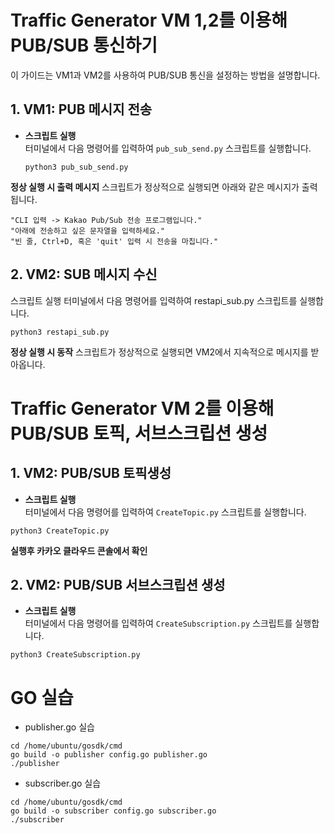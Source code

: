 # Traffic Generator VM 1,2를 이용해 PUB/SUB 통신하기

이 가이드는 VM1과 VM2를 사용하여 PUB/SUB 통신을 설정하는 방법을 설명합니다.

## 1. VM1: PUB 메시지 전송

- **스크립트 실행**  
  터미널에서 다음 명령어를 입력하여 `pub_sub_send.py` 스크립트를 실행합니다.

  ```
  python3 pub_sub_send.py
  ```
**정상 실행 시 출력 메시지**
스크립트가 정상적으로 실행되면 아래와 같은 메시지가 출력됩니다.
```
"CLI 입력 -> Kakao Pub/Sub 전송 프로그램입니다."
"아래에 전송하고 싶은 문자열을 입력하세요."
"빈 줄, Ctrl+D, 혹은 'quit' 입력 시 전송을 마칩니다."
```

## 2. VM2: SUB 메시지 수신
스크립트 실행
터미널에서 다음 명령어를 입력하여 restapi_sub.py 스크립트를 실행합니다.

```
python3 restapi_sub.py
```
**정상 실행 시 동작**
스크립트가 정상적으로 실행되면 VM2에서 지속적으로 메시지를 받아옵니다.


# Traffic Generator VM 2를 이용해 PUB/SUB 토픽, 서브스크립션 생성

## 1. VM2: PUB/SUB 토픽생성 

- **스크립트 실행**  
  터미널에서 다음 명령어를 입력하여 `CreateTopic.py` 스크립트를 실행합니다.

```
python3 CreateTopic.py
```

**실행후 카카오 클라우드 콘솔에서 확인**

## 2. VM2: PUB/SUB 서브스크립션 생성 

- **스크립트 실행**  
  터미널에서 다음 명령어를 입력하여 `CreateSubscription.py` 스크립트를 실행합니다.

```
python3 CreateSubscription.py
```


# GO 실습
- publisher.go 실습
```
cd /home/ubuntu/gosdk/cmd
go build -o publisher config.go publisher.go
./publisher
```

- subscriber.go 실습
```
cd /home/ubuntu/gosdk/cmd
go build -o subscriber config.go subscriber.go
./subscriber
```
